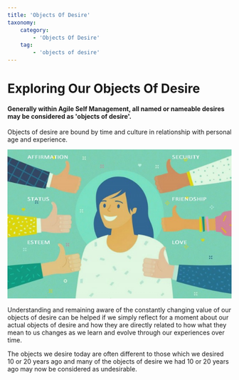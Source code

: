 ```yaml
---
title: 'Objects Of Desire'
taxonomy:
    category:
        - 'Objects Of Desire'
    tag:
        - 'objects of desire'
---
```


# Exploring Our Objects Of Desire
#### Generally within Agile Self Management, all named or nameable desires may be considered as 'objects of desire'.
Objects of desire are bound by time and culture in relationship with personal age and experience.

![](fullobjectsofdesre.jpg?cropResize=300,300)

Understanding and remaining aware of the constantly changing value of our objects of desire can be helped if we simply reflect for a moment about our actual objects of desire and how they are directly related to how what they mean to us changes as we learn and evolve through our experiences over time.

The objects we desire today are often different to those which we desired 10 or 20 years ago and many of the objects of desire we had 10 or 20 years ago may now be considered as undesirable.
